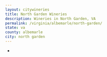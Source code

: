 ```yaml
---
layout: citywineries
title: North Garden Wineries
description: Wineries in North Garden, VA
permalink: /virginia/albemarle/north-garden/
state: va
county: albemarle
city: north garden
---
```

-
